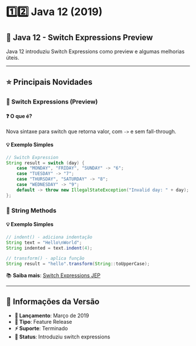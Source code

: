 # 1️⃣2️⃣ Java 12 (2019)

## 🚀 Java 12 - Switch Expressions Preview

Java 12 introduziu Switch Expressions como preview e algumas melhorias úteis.

---

## ⭐ Principais Novidades

### 🔹 Switch Expressions (Preview)

#### ❓ O que é?
Nova sintaxe para switch que retorna valor, com `->` e sem fall-through.

#### 💡 Exemplo Simples
```java
// Switch Expression
String result = switch (day) {
    case "MONDAY", "FRIDAY", "SUNDAY" -> "6";
    case "TUESDAY" -> "7";
    case "THURSDAY", "SATURDAY" -> "8";
    case "WEDNESDAY" -> "9";
    default -> throw new IllegalStateException("Invalid day: " + day);
};
```

### 🔹 String Methods

#### 💡 Exemplo Simples
```java
// indent() - adiciona indentação
String text = "Hello\nWorld";
String indented = text.indent(4);

// transform() - aplica função
String result = "hello".transform(String::toUpperCase);
```

📚 **Saiba mais**: [Switch Expressions JEP](https://openjdk.org/jeps/325)

---

## 📅 Informações da Versão

- **📅 Lançamento**: Março de 2019
- **🔧 Tipo**: Feature Release
- **⚡ Suporte**: Terminado
- **🎯 Status**: Introduziu switch expressions 